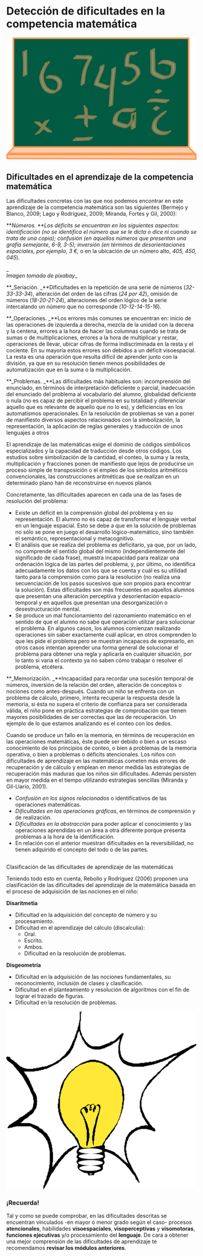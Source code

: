 # Detección de dificultades en la competencia matemática


![pizarra con caracteres](img/chalkboard-1310996__480.png)


## Dificultades en el aprendizaje de la competencia matemática

Las dificultades concretas con las que nos podemos encontrar en este aprendizaje de la competencia matemática son las siguientes (Bermejo y Blanco, 2009; Lago y Rodríguez, 2009; Miranda, Fortes y Gil, 2000):

**_Números. _**Los déficits se encuentran en los siguientes aspectos: identificación (no se identifica el número que se le dicta o dice ni cuando se trata de una copia); confusión (en aquellos números que presentan una grafía semejante, _6-9, 3-5);_ inversión (en términos de desorientaciones espaciales, por ejemplo_, 3 €,_ o en la ubicación de un número alto, _405, 450, 045_).

_  
_Imagen tomada de pixabay__

**_Seriación. _**Dificultades en la repetición de una serie de números (_32-33-33-34_), alteración del orden de las cifras (_24 por 42_), omisión de números (_18-20-21-24_), alteraciones del orden lógico de la serie intercalando un número que no corresponde (_10-12-14-15-16_).  
  

**_Operaciones. _**Los errores más comunes se encuentran en: inicio de las operaciones de izquierda a derecha, mezcla de la unidad con la decena y la centena, errores a la hora de hacer las columnas cuando se trata de sumas o de multiplicaciones, errores a la hora de multiplicar y restar, operaciones de llevar, ubicar cifras de forma indiscriminada en la resta y el cociente. En su mayoría estos errores son debidos a un déficit visoespacial. La resta es una operación que resulta difícil de aprender junto con la división, ya que en su resolución tienen menos posibilidades de automatización que en la suma o la multiplicación.  
  

**_Problemas. _**Las dificultades más habituales son: incomprensión del enunciado, en términos de interpretación deficiente o parcial, inadecuación del enunciado del problema al vocabulario del alumno, globalidad deficiente o nula (no es capaz de percibir el problema en su totalidad y diferenciar aquello que es relevante de aquello que no lo es), y deficiencias en los automatismos operacionales. En la resolución de problemas se van a poner de manifiesto diversos aspectos relacionados con la simbolización, la representación, la aplicación de reglas generales y traducción de unos lenguajes a otros

El aprendizaje de las matemáticas exige el dominio de códigos simbólicos especializados y la capacidad de traducción desde otros códigos. Los estudios sobre simbolización de la cantidad, el conteo, la suma y la resta, multiplicación y fracciones ponen de manifiesto que lejos de producirse un proceso simple de transposición o el empleo de los símbolos aritméticos convencionales, las construcciones aritméticas que se realizan en un determinado plano han de reconstruirse en nuevos planos

Concretamente, las dificultades aparecen en cada una de las fases de resolución del problema:

*   Existe un déficit en la comprensión  global del problema y en su representación. El alumno no es capaz de transformar el lenguaje verbal en un lenguaje espacial. Esto se debe a que en la solución de problemas no sólo se pone en juego el desarrollo lógico-matemático, sino también el semántico, representacional y metacognitivo.
*   El análisis que se realiza del problema es deficitario, ya que, por un lado, no comprende el sentido global del mismo (independientemente del significado de cada frase), muestra incapacidad para realizar una ordenación lógica de las partes del problema, y, por último, no identifica adecuadamente los datos con los que se cuenta y cuál es su utilidad tanto para la comprensión como para la resolución (no realiza una secuenciación de los pasos sucesivos que son propios para encontrar la solución). Estas dificultades son más frecuentes en aquellos alumnos que presentan una alteración perceptiva y desorientación espacio-temporal y en aquellos que presentan una desorganización o desestructuración mental.
*   Se produce un mal funcionamiento del razonamiento matemático en el sentido de que el alumno no sabe qué operación utilizar para solucionar el problema.  En algunos casos, los alumnos comienzan realizando operaciones sin saber exactamente cuál aplicar, en otros comprenden lo que les pide el problema pero se muestran incapaces de expresarlo, en otros casos intentan aprender una forma general de solucionar el problema para obtener una regla y aplicarla en cualquier situación, por lo tanto si varía el contexto ya no saben cómo trabajar o resolver el problema, etcétera.  
      
    

**_Memorización. _**Incapacidad para recordar una sucesión temporal de números, inversión de la relación del orden, alteración de conceptos o nociones como antes-después. Cuando un niño se enfrenta con un problema de cálculo, primero, intenta recuperar la respuesta desde la memoria, si ésta no supera el criterio de confianza para ser considerada válida, el niño pone en práctica estrategias de comprobación que tienen mayores posibilidades de ser correctas que las de recuperación. Un ejemplo de lo que estamos analizando es el conteo con los dedos.

Cuando se produce un fallo en la memoria, en términos de recuperación en las operaciones matemáticas, éste puede ser debido o bien a un escaso conocimiento de los principios de conteo, o bien a problemas de la memoria operativa, o bien a problemas o déficits atencionales. Los niños con dificultades de aprendizaje en las matemáticas cometen más errores de recuperación y de cálculo y emplean en menor medida las estrategias de recuperación más maduras que los niños sin dificultades. Además persisten en mayor medida en el tiempo utilizando estrategias sencillas (Miranda y Gil-Llario, 2001).

*   _Confusión en los signos relacionados_ o identificativos de las operaciones matemáticas.
*   _Dificultades en las operaciones gráficas_, en términos de comprensión y de realización.
*   _Dificultades en la abstracción_ para poder aplicar el conocimiento y las operaciones aprendidas en un área a otra diferente porque presenta problemas a la hora de la identificación.
*   En relación con el anterior muestran dificultades en la reversibilidad, no tienen adquirido el concepto del todo o de las partes.

##   
Clasificación de las dificultades de aprendizaje de las matemáticas

Teniendo todo esto en cuenta, Rebollo y Rodríguez (2006) proponen una clasificación de las dificultades del aprendizaje de la matemática basada en el proceso de adquisición de las nociones en el niño:

**Disaritmetia**

*   Dificultad en la adquisición del concepto de número y su procesamiento.
*   Dificultad en el aprendizaje del cálculo (discalculia):
    *   Oral.
    *   Escrito.
    *   Ambos.
    *   Dificultad en la resolución de problemas.

**Disgeometría**

*   Dificultad en la adquisición de las nociones fundamentales, su reconocimiento, inclusión de clases y clasificación.
*   Dificultad en el planteamiento y resolución de algoritmos con el fin de lograr el trazado de figuras.
*   Dificultad en la resolución de problemas. 

  

![bombilla](img/lightbulb-31254__480.png)


### ¡Recuerda!

Tal y como se puede comprobar, en las dificultades descritas se encuentran vinculados -en mayor o menor grado según el caso- procesos **atencionales**, habilidades **visoespaciales**, **visoperceptivas** y **visomotoras**, **funciones ejecutivas** y/o procesamiento del **lenguaje**. De cara a obtener una mejor comprensión de las dificultades de aprendizaje te recomendamos **revisar los módulos anteriores**.